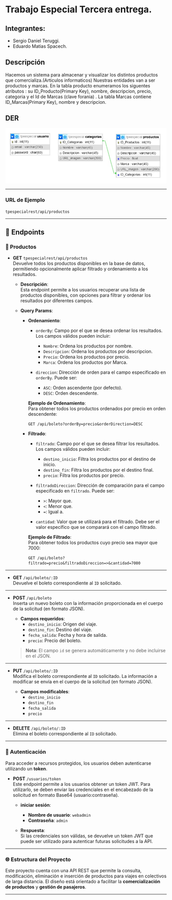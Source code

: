 # Trabajo Especial Tercera entrega.

## Integrantes:

- Sergio Daniel Teruggi.
- Eduardo Matias Spacech.

## Descripción

Hacemos un sistema para almacenar y visualizar los distintos productos que comercializa.(Articulos informaticos)
Nuestras entidades van a ser productos y marcas.
En la tabla producto enumeramos los siguentes atributos : su ID_Producto(Primary Key), nombre, descripcion, precio, categoria y el Id de Marcas (clave forania) .
La tabla Marcas contiene ID_Marcas(Primary Key), nombre y descripcion.

## DER

![Diagrama Entidad Relación](/DiagramaBD.jpg)

---

### URL de Ejemplo

`tpespecialrest/api/productos`

---

## 🚏 Endpoints

### 🎫 Productos

- **GET** `tpespecialrest/api/productos`  
  Devuelve todos los productos disponibles en la base de datos, permitiendo opcionalmente aplicar filtrado y ordenamiento a los resultados.

  - **Descripción**:  
    Esta endpoint permite a los usuarios recuperar una lista de productos disponibles, con opciones para filtrar y ordenar los resultados por diferentes campos.

  - **Query Params**:

    - **Ordenamiento**:

      - `orderBy`: Campo por el que se desea ordenar los resultados. Los campos válidos pueden incluir:

        - `Nombre`: Ordena los productos por nombre.
        - `Descripcion`: Ordena los productos por descripcion.
        - `Precio`: Ordena los productos por precio.
        - `Marca`: Ordena los productos por Marca.

      - `direccion`: Dirección de orden para el campo especificado en `orderBy`. Puede ser:
        - `ASC`: Orden ascendente (por defecto).
        - `DESC`: Orden descendente.

      **Ejemplo de Ordenamiento**:  
      Para obtener todos los productos ordenados por precio en orden descendente:

      ```http
      GET /api/boleto?orderBy=precio&orderDirection=DESC
      ```

    - **Filtrado**:

      - `filtrado`: Campo por el que se desea filtrar los resultados. Los campos válidos pueden incluir:

        - `destino_inicio`: Filtra los productos por el destino de inicio.
        - `destino_fin`: Filtra los productos por el destino final.
        - `precio`: Filtra los productos por precio.

      - `filtradoDireccion`: Dirección de comparación para el campo especificado en `filtrado`. Puede ser:

        - `>`: Mayor que.
        - `<`: Menor que.
        - `=`: Igual a.

      - `cantidad`: Valor que se utilizará para el filtrado. Debe ser el valor específico que se comparará con el campo filtrado.

      **Ejemplo de Filtrado**:  
      Para obtener todos los productos cuyo precio sea mayor que 7000:

      ```http
      GET /api/boleto?filtrado=precio&filtradoDireccion=>&cantidad=7000
      ```

---

- **GET** `/api/boleto/:ID`  
  Devuelve el boleto correspondiente al `ID` solicitado.

---

- **POST** `/api/boleto`  
  Inserta un nuevo boleto con la información proporcionada en el cuerpo de la solicitud (en formato JSON).

  - **Campos requeridos**:
    - `destino_inicio`: Origen del viaje.
    - `destino_fin`: Destino del viaje.
    - `fecha_salida`: Fecha y hora de salida.
    - `precio`: Precio del boleto.

  > **Nota**: El campo `id` se genera automáticamente y no debe incluirse en el JSON.

---

- **PUT** `/api/boleto/:ID`  
  Modifica el boleto correspondiente al `ID` solicitado. La información a modificar se envía en el cuerpo de la solicitud (en formato JSON).

  - **Campos modificables**:
    - `destino_inicio`
    - `destino_fin`
    - `fecha_salida`
    - `precio`

---

- **DELETE** `/api/boleto/:ID`  
  Elimina el boleto correspondiente al `ID` solicitado.

---

### 🔐 Autenticación

Para acceder a recursos protegidos, los usuarios deben autenticarse utilizando un **token**.

- **POST** `/usuarios/token`  
  Este endpoint permite a los usuarios obtener un token JWT. Para utilizarlo, se deben enviar las credenciales en el encabezado de la solicitud en formato Base64 (usuario:contraseña).

  - **iniciar sesión**:

    - **Nombre de usuario**: `webadmin`
    - **Contraseña**: `admin`

  - **Respuesta**:  
    Si las credenciales son válidas, se devuelve un token JWT que puede ser utilizado para autenticar futuras solicitudes a la API.

---

### 🌐 Estructura del Proyecto

Este proyecto cuenta con una API REST que permite la consulta, modificación, eliminación e inserción de productos para viajes en colectivos de larga distancia. El diseño está orientado a facilitar la **comercialización de productos** y **gestión de pasajeros**.

---

